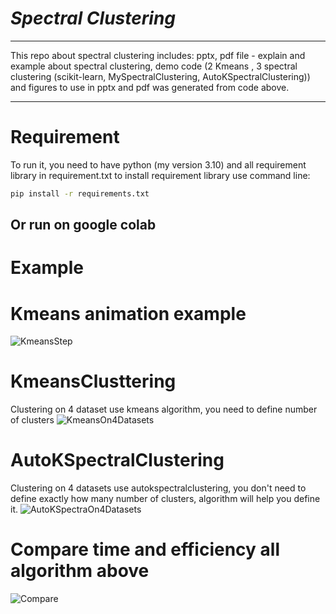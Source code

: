 # ***Spectral Clustering***
----

This repo about spectral clustering includes: pptx, pdf file - explain and example about spectral clustering, demo code (2 Kmeans , 3 spectral clustering (scikit-learn, MySpectralClustering, AutoKSpectralClustering)) and figures to use in pptx and pdf was generated from code above.

----  
# Requirement
To run it, you need to have python (my version 3.10) and all requirement library in requirement.txt
to install requirement library use command line: 
```bash
pip install -r requirements.txt
```
Or run on google colab
----
# Example


# Kmeans animation example
![KmeansStep](https://user-images.githubusercontent.com/105123355/210206754-76d5eb80-66f6-42cf-94a8-6df0b597ca82.gif)


# KmeansClusttering 
Clustering on 4 dataset use kmeans algorithm, you need to define number of clusters
![KmeansOn4Datasets](https://user-images.githubusercontent.com/105123355/210205911-40181792-7329-4587-bba7-825e2bdcdc46.png)


# AutoKSpectralClustering 
Clustering on 4 datasets use autokspectralclustering, you don't need to define exactly how many number of clusters, algorithm will help you define it.
![AutoKSpectraOn4Datasets](https://user-images.githubusercontent.com/105123355/210206031-b1f1c5f7-c56b-43aa-a6ef-643885fc06b6.png)


# Compare time and efficiency all algorithm above
![Compare](https://user-images.githubusercontent.com/105123355/210206199-ce883480-6f8b-4f0c-998e-a1149b87806e.png)
